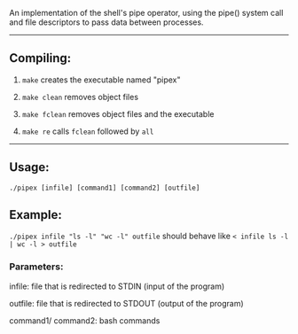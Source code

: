 An implementation of the shell's pipe operator, using the pipe() system call and file descriptors to pass data between processes.

---

## Compiling: 

1. `make` creates the executable named "pipex" 

2. `make clean` removes object files
   
3. `make fclean` removes object files and the executable
   
4. `make re` calls `fclean` followed by `all`

---

## Usage:
```
./pipex [infile] [command1] [command2] [outfile]
```

## Example:

`./pipex infile "ls -l" "wc -l" outfile` should behave like `< infile ls -l | wc -l > outfile`

### Parameters:

infile: file that is redirected to STDIN (input of the program)

outfile: file that is redirected to STDOUT (output of the program)

command1/ command2: bash commands
